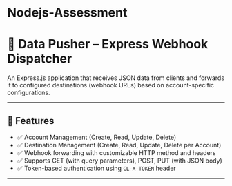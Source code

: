 # Nodejs-Assessment
# 📡 Data Pusher – Express Webhook Dispatcher

An Express.js application that receives JSON data from clients and forwards it to configured destinations (webhook URLs) based on account-specific configurations.

---

## 🚀 Features

- ✅ Account Management (Create, Read, Update, Delete)
- ✅ Destination Management (Create, Read, Update, Delete per Account)
- ✅ Webhook forwarding with customizable HTTP method and headers
- ✅ Supports GET (with query parameters), POST, PUT (with JSON body)
- ✅ Token-based authentication using `CL-X-TOKEN` header

---

